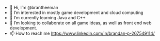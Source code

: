 - 👋 Hi, I’m @brantheeman
- 👀 I’m interested in mostly game development and cloud computing
- 🌱 I’m currently learning Java and C++
- 💞️ I’m looking to collaborate on all game ideas, as well as front end web development.
- 📫 How to reach me https://www.linkedin.com/in/brandan-p-267549114/

<!---
brantheeman/brantheeman is a ✨ special ✨ repository because its `README.md` (this file) appears on your GitHub profile.
You can click the Preview link to take a look at your changes.
--->

